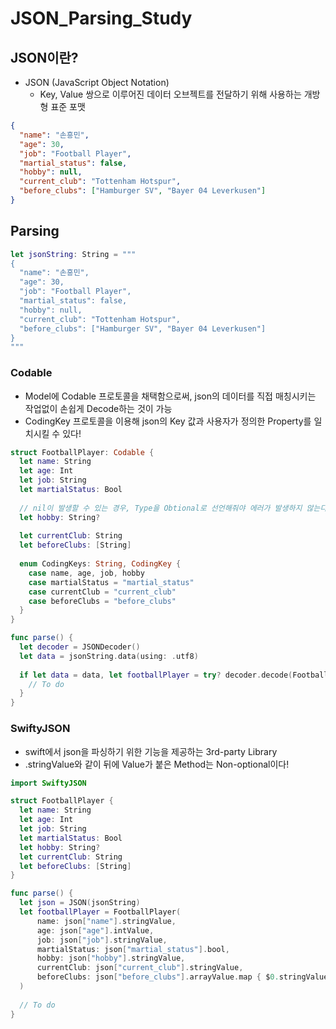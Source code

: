 # JSON_Parsing_Study

## JSON이란?
- JSON (JavaScript Object Notation)
  - Key, Value 쌍으로 이루어진 데이터 오브젝트를 전달하기 위해 사용하는 개방형 표준 포맷
```json
{
  "name": "손흥민",
  "age": 30,
  "job": "Football Player",
  "martial_status": false,
  "hobby": null,
  "current_club": "Tottenham Hotspur",
  "before_clubs": ["Hamburger SV", "Bayer 04 Leverkusen"]
}
```

## Parsing
```swift
let jsonString: String = """
{
  "name": "손흥민",
  "age": 30,
  "job": "Football Player",
  "martial_status": false,
  "hobby": null,
  "current_club": "Tottenham Hotspur",
  "before_clubs": ["Hamburger SV", "Bayer 04 Leverkusen"]
}
"""
```

### Codable
- Model에 Codable 프로토콜을 채택함으로써, json의 데이터를 직접 매칭시키는 작업없이 손쉽게 Decode하는 것이 가능
- CodingKey 프로토콜을 이용해 json의 Key 값과 사용자가 정의한 Property를 일치시킬 수 있다!
```swift
struct FootballPlayer: Codable {
  let name: String
  let age: Int
  let job: String
  let martialStatus: Bool
  
  // nil이 발생할 수 있는 경우, Type을 Obtional로 선언해줘야 에러가 발생하지 않는다!
  let hobby: String?
  
  let currentClub: String
  let beforeClubs: [String]
  
  enum CodingKeys: String, CodingKey {
    case name, age, job, hobby
    case martialStatus = "martial_status"
    case currentClub = "current_club"
    case beforeClubs = "before_clubs"
  }
}

func parse() {
  let decoder = JSONDecoder()
  let data = jsonString.data(using: .utf8)
  
  if let data = data, let footballPlayer = try? decoder.decode(FootballPlayer.self, data: data) {
    // To do
  }
}
```

### SwiftyJSON
- swift에서 json을 파싱하기 위한 기능을 제공하는 3rd-party Library
- .stringValue와 같이 뒤에 Value가 붙은 Method는 Non-optional이다!
```swift
import SwiftyJSON

struct FootballPlayer {
  let name: String
  let age: Int
  let job: String
  let martialStatus: Bool
  let hobby: String?
  let currentClub: String
  let beforeClubs: [String]
}

func parse() {
  let json = JSON(jsonString)
  let footballPlayer = FootballPlayer(
      name: json["name"].stringValue,
      age: json["age"].intValue, 
      job: json["job"].stringValue, 
      martialStatus: json["martial_status"].bool, 
      hobby: json["hobby"].stringValue, 
      currentClub: json["current_club"].stringValue, 
      beforeClubs: json["before_clubs"].arrayValue.map { $0.stringValue }
  )
  
  // To do
}
```

